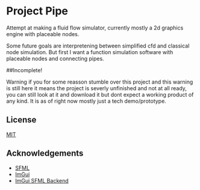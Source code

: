 
# Project Pipe

Attempt at making a fluid flow simulator, currently mostly a 2d graphics engine with placeable nodes.

Some future goals are interpretening between simplified cfd and classical node simulation. But first I want a function simulation software with placeable nodes and connecting pipes. 


##Incomplete!

Warning if you for some reasson stumble over this project and this warning is still here it means the project is severly unfinished and not at all ready, you can still look at it and download it but dont expect a working product of any kind. It is as of right now mostly just a tech demo/prototype.

## License

[MIT](https://choosealicense.com/licenses/mit/)


## Acknowledgements

 - [SFML](https://www.sfml-dev.org/)
 - [ImGui](https://github.com/ocornut/imgui)
 - [ImGui SFML Backend](https://github.com/SFML/imgui-sfml)

